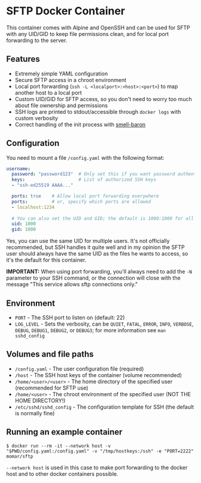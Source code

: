 # SFTP Docker Container
This container comes with Alpine and OpenSSH and can be used for SFTP with any UID/GID to keep file permissions clean, and for local port forwarding to the server.

## Features
- Extremely simple YAML configuration
- Secure SFTP access in a chroot environment
- Local port forwarding (`ssh -L <localport>:<host>:<port>`) to map another host to a local port
- Custom UID/GID for SFTP access, so you don't need to worry too much about file ownership and permissions
- SSH logs are printed to stdout/accessible through `docker logs` with custom verbosity
- Correct handling of the init process with [smell-baron](https://github.com/ohjames/smell-baron)

## Configuration

You need to mount a file `/config.yaml` with the following format:

```yaml
username:
  password: "password123"  # Only set this if you want password authentication to be enabled
  keys:                    # List of authorized SSH keys
  - "ssh-ed25519 AAAA..."

  ports: true    # Allow local port forwarding everywhere
  ports:         # or, specify which ports are allowed
  - localhost:1234
  
  # You can also set the UID and GID; the default is 1000:1000 for all users
  uid: 1000
  gid: 1000
```

Yes, you can use the same UID for multiple users. It's not officially recommended, but SSH handles it quite well and in my opinion the SFTP user should always have the same UID as the files he wants to access, so it's the default for this container.

**IMPORTANT:** When using port forwarding, you'll always need to add the `-N` parameter to your SSH command, or the connection will close with the message "This service allows sftp connections only."

## Environment

- `PORT` - The SSH port to listen on (default: 22)
- `LOG_LEVEL` - Sets the verbosity, can be `QUIET`, `FATAL`, `ERROR`, `INFO`, `VERBOSE`, `DEBUG`, `DEBUG1`, `DEBUG2`, or `DEBUG3`; for more information see `man sshd_config`

## Volumes and file paths

- `/config.yaml` - The user configuration file (required)
- `/host` - The SSH host keys of the container (volume recommended)
- `/home/<user>/<user>` - The home directory of the specified user (recommended for SFTP use)
- `/home/<user>` - The chroot environment of the specified user (NOT THE HOME DIRECTORY!)
- `/etc/sshd/sshd_config` - The configuration template for SSH (the default is normally fine)

## Running an example container

```
$ docker run --rm -it --network host -v "$PWD/config.yaml:/config.yaml" -v "/tmp/hostkeys:/ssh" -e "PORT=2222" momar/sftp
```

`--network host` is used in this case to make port forwarding to the docker host and to other docker containers possible.
